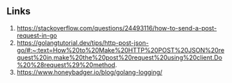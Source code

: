 ## Links

1. https://stackoverflow.com/questions/24493116/how-to-send-a-post-request-in-go
2. https://golangtutorial.dev/tips/http-post-json-go/#:~:text=How%20to%20Make%20HTTP%20POST%20JSON%20request%20in,make%20the%20post%20request%20using%20client.Do%20%28request%29%20method.
3. https://www.honeybadger.io/blog/golang-logging/
